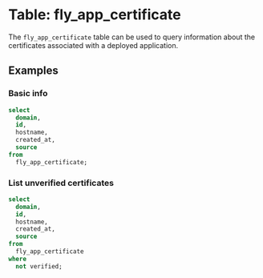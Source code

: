 # Table: fly_app_certificate

The `fly_app_certificate` table can be used to query information about the certificates associated with a deployed application.

## Examples

### Basic info

```sql
select
  domain,
  id,
  hostname,
  created_at,
  source
from
  fly_app_certificate;
```

### List unverified certificates

```sql
select
  domain,
  id,
  hostname,
  created_at,
  source
from
  fly_app_certificate
where
  not verified;
```
